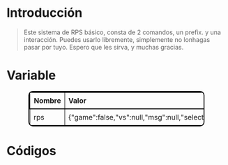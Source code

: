 # Introducción
> Este sistema de RPS básico, consta de 2 comandos, un prefix. y una interacción. Puedes usarlo libremente, simplemente no lonhagas pasar por tuyo. Espero que les sirva, y muchas gracias.


# Variable
<div align="center">
  <table style="border: 2px solid black; border-collapse: collapse; width: 80%; text-align: left; border-radius: 10px; overflow: hidden;">
    <thead>
      <tr style="border: 2px solid black;">
        <th style="border: 1px solid black; padding: 8px;">Nombre</th>
        <th style="border: 1px solid black; padding: 8px;">Valor</th>
      </tr>
    </thead>
    <tbody>
      <tr>
        <td style="border: 1px solid black; padding: 8px;">rps</td>
        <td style="border: 1px solid black; padding: 8px;">{"game":false,"vs":null,"msg":null,"select":null}</td>
      </tr>
    </tbody>
  </table>
</div>

# Códigos
